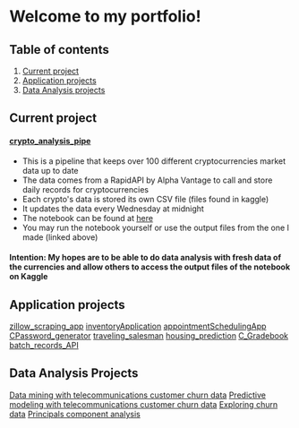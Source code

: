 # Welcome to my portfolio!

## Table of contents
1. [Current project](#currentproject)
2. [Application projects](#applicationprojects)
3. [Data Analysis projects](#dataanalysisprojects)

## Current project
#### [crypto_analysis_pipe](https://github.com/seanpharris/crypto_analysis_pipe)
* This is a pipeline that keeps over 100 different cryptocurrencies market data up to date
* The data comes from a RapidAPI by Alpha Vantage to call and store daily records for cryptocurrencies
* Each crypto's data is stored its own CSV file (files found in kaggle)
* It updates the data every Wednesday at midnight 
* The notebook can be found at [here](https://www.kaggle.com/seanpharris/cryptoanalysispipe)
* You may run the notebook yourself or use the output files from the one I made (linked above)  
#### Intention: My hopes are to be able to do data analysis with fresh data of the currencies and allow others to access the output files of the notebook on Kaggle

## Application projects

[zillow_scraping_app](https://github.com/seanpharris/zillow_scraping_app)
[inventoryApplication](https://github.com/seanpharris/inventoryApplication)
[appointmentSchedulingApp](https://github.com/seanpharris/apointmentSchedulingApp)
[CPassword_generator](https://github.com/seanpharris/CPassword_generator)
[traveling_salesman](https://github.com/seanpharris/traveling_salesman)
[housing_prediction](https://github.com/seanpharris/housing_prediction)
[C_Gradebook](https://github.com/seanpharris/housing_prediction)
[batch_records_API](https://github.com/seanpharris/batch_records_API)

## Data Analysis Projects

[Data mining with telecommunications customer churn data](https://github.com/seanpharris/data_mining-telecom_data)
[Predictive modeling with telecommunications customer churn data](https://github.com/seanpharris/Churn_data-Predictive_modeling)
[Exploring churn data](https://github.com/seanpharris/exploring_churn_data)
[Principals component analysis](https://github.com/seanpharris/exploring_churn_data)
